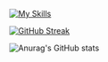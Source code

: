 [![My Skills](https://skillicons.dev/icons?i=github,androidstudio,java,kotlin,dart,figma,firebase&theme=light)](https://skillicons.dev)

[![GitHub Streak](https://streak-stats.demolab.com?user=jhonatangeison&theme=dracula&hideborder=true&dateformat=j%20M%5B%20Y%5D)](https://git.io/streak-stats)

![Anurag's GitHub stats](https://github-readme-stats.vercel.app/api?username=jhonatangeison&showicons=true&theme=transparent)

